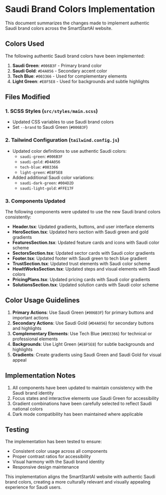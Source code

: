 # Saudi Brand Colors Implementation

This document summarizes the changes made to implement authentic Saudi brand colors across the SmartStartAI website.

## Colors Used

The following authentic Saudi brand colors have been implemented:

1. **Saudi Green**: `#006B3F` - Primary brand color
2. **Saudi Gold**: `#D4A056` - Secondary accent color
3. **Tech Blue**: `#003366` - Used for complementary elements
4. **Light Green**: `#E8F5E8` - Used for backgrounds and subtle highlights

## Files Modified

### 1. SCSS Styles (`src/styles/main.scss`)
- Updated CSS variables to use Saudi brand colors
- Set `--brand` to Saudi Green (`#006B3F`)

### 2. Tailwind Configuration (`tailwind.config.js`)
- Updated color definitions to use authentic Saudi colors:
  - `saudi-green`: `#006B3F`
  - `saudi-gold`: `#D4A056`
  - `tech-blue`: `#003366`
  - `light-green`: `#E8F5E8`
- Added additional Saudi color variations:
  - `saudi-dark-green`: `#004D2D`
  - `saudi-light-gold`: `#FFE17F`

### 3. Components Updated
The following components were updated to use the new Saudi brand colors consistently:

- **Header.tsx**: Updated gradients, buttons, and user interface elements
- **HeroSection.tsx**: Updated hero section with Saudi green and gold gradients
- **FeaturesSection.tsx**: Updated feature cards and icons with Saudi color scheme
- **SectorsSection.tsx**: Updated sector cards with Saudi color gradients
- **Footer.tsx**: Updated footer with Saudi green to tech blue gradient
- **TrustSection.tsx**: Updated trust elements with Saudi color scheme
- **HowItWorksSection.tsx**: Updated steps and visual elements with Saudi colors
- **PricingPlans.tsx**: Updated pricing cards with Saudi color gradients
- **SolutionsSection.tsx**: Updated solution cards with Saudi color scheme

## Color Usage Guidelines

1. **Primary Actions**: Use Saudi Green (`#006B3F`) for primary buttons and important actions
2. **Secondary Actions**: Use Saudi Gold (`#D4A056`) for secondary buttons and highlights
3. **Complementary Elements**: Use Tech Blue (`#003366`) for technical or professional elements
4. **Backgrounds**: Use Light Green (`#E8F5E8`) for subtle backgrounds and highlights
5. **Gradients**: Create gradients using Saudi Green and Saudi Gold for visual appeal

## Implementation Notes

1. All components have been updated to maintain consistency with the Saudi brand identity
2. Focus states and interactive elements use Saudi Green for accessibility
3. Gradient combinations have been carefully selected to reflect Saudi national colors
4. Dark mode compatibility has been maintained where applicable

## Testing

The implementation has been tested to ensure:
- Consistent color usage across all components
- Proper contrast ratios for accessibility
- Visual harmony with the Saudi brand identity
- Responsive design maintenance

This implementation aligns the SmartStartAI website with authentic Saudi brand colors, creating a more culturally relevant and visually appealing experience for Saudi users.